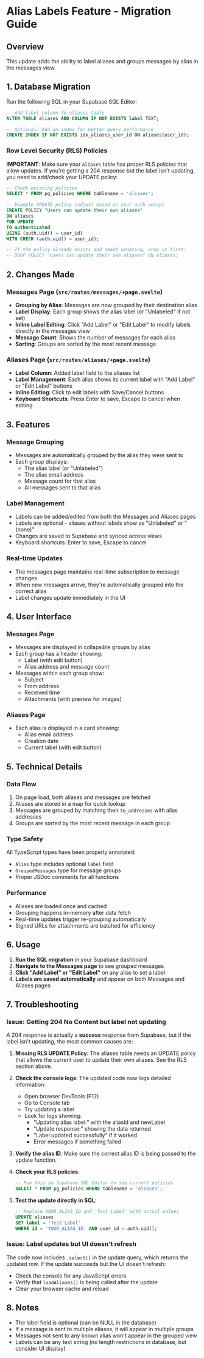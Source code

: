 # Alias Labels Feature - Migration Guide

## Overview
This update adds the ability to label aliases and groups messages by alias in the messages view.

## 1. Database Migration

Run the following SQL in your Supabase SQL Editor:

```sql
-- Add label column to aliases table
ALTER TABLE aliases ADD COLUMN IF NOT EXISTS label TEXT;

-- Optional: Add an index for better query performance
CREATE INDEX IF NOT EXISTS idx_aliases_user_id ON aliases(user_id);
```

### Row Level Security (RLS) Policies

**IMPORTANT**: Make sure your `aliases` table has proper RLS policies that allow updates. If you're getting a 204 response but the label isn't updating, you need to add/check your UPDATE policy:

```sql
-- Check existing policies
SELECT * FROM pg_policies WHERE tablename = 'aliases';

-- Example UPDATE policy (adjust based on your auth setup)
CREATE POLICY "Users can update their own aliases"
ON aliases
FOR UPDATE
TO authenticated
USING (auth.uid() = user_id)
WITH CHECK (auth.uid() = user_id);

-- If the policy already exists and needs updating, drop it first:
-- DROP POLICY "Users can update their own aliases" ON aliases;
```

## 2. Changes Made

### Messages Page (`src/routes/messages/+page.svelte`)
- **Grouping by Alias**: Messages are now grouped by their destination alias
- **Label Display**: Each group shows the alias label (or "Unlabeled" if not set)
- **Inline Label Editing**: Click "Add Label" or "Edit Label" to modify labels directly in the messages view
- **Message Count**: Shows the number of messages for each alias
- **Sorting**: Groups are sorted by the most recent message

### Aliases Page (`src/routes/aliases/+page.svelte`)
- **Label Column**: Added label field to the aliases list
- **Label Management**: Each alias shows its current label with "Add Label" or "Edit Label" buttons
- **Inline Editing**: Click to edit labels with Save/Cancel buttons
- **Keyboard Shortcuts**: Press Enter to save, Escape to cancel when editing

## 3. Features

### Message Grouping
- Messages are automatically grouped by the alias they were sent to
- Each group displays:
  - The alias label (or "Unlabeled")
  - The alias email address
  - Message count for that alias
  - All messages sent to that alias

### Label Management
- Labels can be added/edited from both the Messages and Aliases pages
- Labels are optional - aliases without labels show as "Unlabeled" or "(none)"
- Changes are saved to Supabase and synced across views
- Keyboard shortcuts: Enter to save, Escape to cancel

### Real-time Updates
- The messages page maintains real-time subscription to message changes
- When new messages arrive, they're automatically grouped into the correct alias
- Label changes update immediately in the UI

## 4. User Interface

### Messages Page
- Messages are displayed in collapsible groups by alias
- Each group has a header showing:
  - Label (with edit button)
  - Alias address and message count
- Messages within each group show:
  - Subject
  - From address
  - Received time
  - Attachments (with preview for images)

### Aliases Page
- Each alias is displayed in a card showing:
  - Alias email address
  - Creation date
  - Current label (with edit button)

## 5. Technical Details

### Data Flow
1. On page load, both aliases and messages are fetched
2. Aliases are stored in a map for quick lookup
3. Messages are grouped by matching their `to_addresses` with alias addresses
4. Groups are sorted by the most recent message in each group

### Type Safety
All TypeScript types have been properly annotated:
- `Alias` type includes optional `label` field
- `GroupedMessages` type for message groups
- Proper JSDoc comments for all functions

### Performance
- Aliases are loaded once and cached
- Grouping happens in-memory after data fetch
- Real-time updates trigger re-grouping automatically
- Signed URLs for attachments are batched for efficiency

## 6. Usage

1. **Run the SQL migration** in your Supabase dashboard
2. **Navigate to the Messages page** to see grouped messages
3. **Click "Add Label" or "Edit Label"** on any alias to set a label
4. **Labels are saved automatically** and appear on both Messages and Aliases pages

## 7. Troubleshooting

### Issue: Getting 204 No Content but label not updating

A 204 response is actually a **success** response from Supabase, but if the label isn't updating, the most common causes are:

1. **Missing RLS UPDATE Policy**: The aliases table needs an UPDATE policy that allows the current user to update their own aliases. See the RLS section above.

2. **Check the console logs**: The updated code now logs detailed information:
   - Open browser DevTools (F12)
   - Go to Console tab
   - Try updating a label
   - Look for logs showing:
     - "Updating alias label:" with the aliasId and newLabel
     - "Update response:" showing the data returned
     - "Label updated successfully" if it worked
     - Error messages if something failed

3. **Verify the alias ID**: Make sure the correct alias ID is being passed to the update function.

4. **Check your RLS policies**:
   ```sql
   -- Run this in Supabase SQL Editor to see current policies
   SELECT * FROM pg_policies WHERE tablename = 'aliases';
   ```

5. **Test the update directly in SQL**:
   ```sql
   -- Replace YOUR_ALIAS_ID and 'Test Label' with actual values
   UPDATE aliases 
   SET label = 'Test Label' 
   WHERE id = 'YOUR_ALIAS_ID' AND user_id = auth.uid();
   ```

### Issue: Label updates but UI doesn't refresh

The code now includes `.select()` in the update query, which returns the updated row. If the update succeeds but the UI doesn't refresh:
- Check the console for any JavaScript errors
- Verify that `loadAliases()` is being called after the update
- Clear your browser cache and reload

## 8. Notes

- The label field is optional (can be NULL in the database)
- If a message is sent to multiple aliases, it will appear in multiple groups
- Messages not sent to any known alias won't appear in the grouped view
- Labels can be any text string (no length restrictions in database, but consider UI display)

